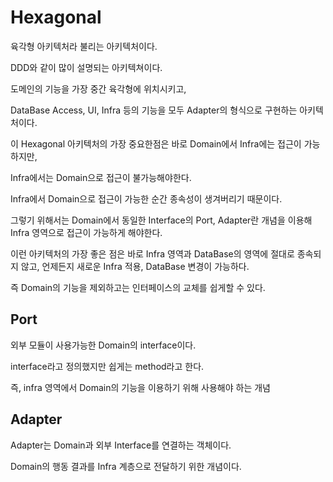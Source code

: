# Hexagonal

육각형 아키텍처라 불리는 아키텍처이다.

DDD와 같이 많이 설명되는 아키텍쳐이다.

도메인의 기능을 가장 중간 육각형에 위치시키고,

DataBase Access, UI, Infra 등의 기능을 모두 Adapter의 형식으로 구현하는 아키텍처이다.

이 Hexagonal 아키텍처의 가장 중요한점은 바로 Domain에서 Infra에는 접근이 가능하지만,

Infra에서는 Domain으로 접근이 불가능해야한다.

Infra에서 Domain으로 접근이 가능한 순간 종속성이 생겨버리기 때문이다.

그렇기 위해서는 Domain에서 동일한 Interface의 Port, Adapter란 개념을 이용해 Infra 영역으로 접근이 가능하게 해야한다.

이런 아키텍처의 가장 좋은 점은 바로 Infra 영역과 DataBase의 영역에 절대로 종속되지 않고, 언제든지 새로운 Infra 적용, DataBase 변경이 가능하다.

즉 Domain의 기능을 제외하고는 인터페이스의 교체를 쉽게할 수 있다.

## Port
외부 모듈이 사용가능한 Domain의 interface이다.

interface라고 정의했지만 쉽게는 method라고 한다.

즉, infra 영역에서 Domain의 기능을 이용하기 위해 사용해야 하는 개념


## Adapter
Adapter는 Domain과 외부 Interface를 연결하는 객체이다.

Domain의 행동 결과를 Infra 계층으로 전달하기 위한 개념이다.

